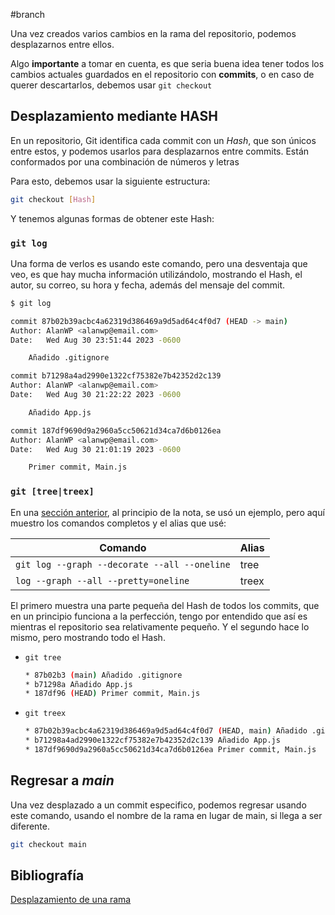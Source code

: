 #branch

Una vez creados varios cambios en la rama del repositorio, podemos desplazarnos entre ellos.

Algo **importante** a tomar en cuenta, es que seria buena idea tener todos los cambios actuales guardados en el repositorio con **commits**, o en caso de querer descartarlos, debemos usar `git checkout`

## Desplazamiento mediante HASH

En un repositorio, Git identifica cada commit con un *Hash*, que son únicos entre estos, y podemos usarlos para desplazarnos entre commits. Están conformados por una combinación de números y letras

Para esto, debemos usar la siguiente estructura:

```bash
git checkout [Hash]
```

Y tenemos algunas formas de obtener este Hash:
### `git log`

Una forma de verlos es usando este comando, pero una desventaja que veo, es que hay mucha información utilizándolo, mostrando el Hash, el autor, su correo, su hora y fecha, además del mensaje del commit.

```bash
$ git log

commit 87b02b39acbc4a62319d386469a9d5ad64c4f0d7 (HEAD -> main)
Author: AlanWP <alanwp@email.com>
Date:   Wed Aug 30 23:51:44 2023 -0600

    Añadido .gitignore

commit b71298a4ad2990e1322cf75382e7b42352d2c139
Author: AlanWP <alanwp@email.com>
Date:   Wed Aug 30 21:22:22 2023 -0600

    Añadido App.js

commit 187df9690d9a2960a5cc50621d34ca7d6b0126ea
Author: AlanWP <alanwp@email.com>
Date:   Wed Aug 30 21:01:19 2023 -0600

    Primer commit, Main.js
```

### `git [tree|treex]`

En una [sección anterior](./04.%20Git%20alias.md), al principio de la nota, se usó un ejemplo, pero aquí muestro los comandos completos y el alias que usé:

|Comando|Alias|
|-|-|
|`git log --graph --decorate --all --oneline`| tree|
|`log --graph --all --pretty=oneline`|treex|

El primero muestra una parte pequeña del Hash de todos los commits, que en un principio funciona a la perfección, tengo por entendido que así es mientras el repositorio sea relativamente pequeño. Y el segundo hace lo mismo, pero mostrando todo el Hash.

- `git tree`
  
  ```bash
  * 87b02b3 (main) Añadido .gitignore
  * b71298a Añadido App.js
  * 187df96 (HEAD) Primer commit, Main.js
  ```

- `git treex`
  
  ```bash
  * 87b02b39acbc4a62319d386469a9d5ad64c4f0d7 (HEAD, main) Añadido .gitignore
  * b71298a4ad2990e1322cf75382e7b42352d2c139 Añadido App.js
  * 187df9690d9a2960a5cc50621d34ca7d6b0126ea Primer commit, Main.js
  ```



## Regresar a *main*

Una vez desplazado a un commit especifico, podemos regresar usando este comando, usando el nombre de la rama en lugar de main, si llega a ser diferente.

```bash
git checkout main
```

## Bibliografía

[Desplazamiento de una rama](https://youtu.be/3GymExBkKjE?t=4314&si=kPQe-NmJivIwJenT)
